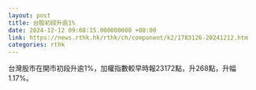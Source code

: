 ```yaml
---
layout: post
title: 台股初段升逾1%
date: 2024-12-12 09:08:15.000000000 +08:00
link: https://news.rthk.hk/rthk/ch/component/k2/1783126-20241212.htm
categories: rthk
---
```


台灣股市在開市初段升逾1%，加權指數較早時報23172點，升268點，升幅1.17%。
